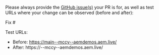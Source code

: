 Please always provide the [GitHub issue(s)](../issues) your PR is for, as well as test URLs where your change can be observed (before and after):

Fix #<gh-issue-id>

Test URLs:
- Before: https://main--mccy--aemdemos.aem.live/
- After: https://<branch>--mccy--aemdemos.aem.live/

